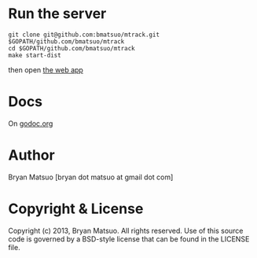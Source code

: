 [godoc.org]: http://godoc.org/github.com/bmatsuo/mtrack/ "godoc.org"

Run the server
==============

    git clone git@github.com:bmatsuo/mtrack.git $GOPATH/github.com/bmatsuo/mtrack
    cd $GOPATH/github.com/bmatsuo/mtrack
    make start-dist

then open [the web app](http://localhost:7890)

Docs
====

On [godoc.org][]

Author
======

Bryan Matsuo [bryan dot matsuo at gmail dot com]

Copyright & License
===================

Copyright (c) 2013, Bryan Matsuo.
All rights reserved.
Use of this source code is governed by a BSD-style license that can be
found in the LICENSE file.
